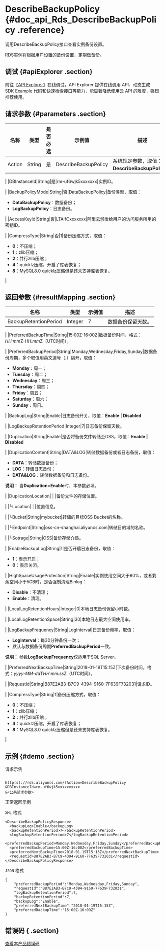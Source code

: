 # DescribeBackupPolicy {#doc_api_Rds_DescribeBackupPolicy .reference}

调用DescribeBackupPolicy接口查看实例备份设置。

RDS实例将根据用户设置的备份设置，定期做备份。

## 调试 {#apiExplorer .section}

前往【[API Explorer](https://api.aliyun.com/#product=Rds&api=DescribeBackupPolicy)】在线调试，API Explorer 提供在线调用 API、动态生成 SDK Example 代码和快速检索接口等能力，能显著降低使用云 API 的难度，强烈推荐使用。

## 请求参数 {#parameters .section}

|名称|类型|是否必选|示例值|描述|
|--|--|----|---|--|
|Action|String|是|DescribeBackupPolicy|系统规定参数，取值：**DescribeBackupPolicy**。

 |
|DBInstanceId|String|是|rm-uf6wjk5xxxxxxx|实例ID。

 |
|BackupPolicyMode|String|否|DataBackupPolicy|备份类型，取值：

 -   **DataBackupPolicy**：数据备份；
-   **LogBackupPolicy**：日志备份。

 |
|AccessKeyId|String|否|LTAIfCxxxxxxx|阿里云颁发给用户的访问服务所用的密钥ID。

 |
|CompressType|String|否|1|备份压缩方式，取值：

 -   **0**：不压缩；
-   **1**：zlib压缩；
-   **2**：并行zlib压缩；
-   **4**：quicklz压缩，开启了库表恢复；
-   **8**：MySQL8.0 quicklz压缩但是还未支持库表恢复。

 |

## 返回参数 {#resultMapping .section}

|名称|类型|示例值|描述|
|--|--|---|--|
|BackupRetentionPeriod|Integer|7|数据备份保留天数。

 |
|PreferredBackupTime|String|15:00Z-16:00Z|数据备份时间，格式：*HH:mm*Z-*HH:mm*Z（UTC时间）。

 |
|PreferredBackupPeriod|String|Monday,Wednesday,Friday,Sunday|数据备份周期，多个取值用英文逗号（,）隔开，取值：

 -   **Monday**：周一；
-   **Tuesday**：周二；
-   **Wednesday**：周三；
-   **Thursday**：周四；
-   **Friday**：周五；
-   **Saturday**：周六；
-   **Sunday**：周日。

 |
|BackupLog|String|Enable|日志备份开关，取值：**Enable | Disabled**

 |
|LogBackupRetentionPeriod|Integer|7|日志备份保留天数。

 |
|Duplication|String|Enable|是否将备份文件转储至OSS，取值：**Enable | Disabled**

 |
|DuplicationContent|String|DATA&LOG|转储数据备份或者日志备份，取值：

 -   **DATA**：转储数据备份；
-   **LOG**：转储日志备份；
-   **DATA&LOG**：转储数据备份和日志备份。

 **说明：** 当**Duplication**=**Enable**时，本参数必填。

 |
|DuplicationLocation| | |备份文件的存储位置。

 |
|└Location| | |位置信息。

 |
|└Bucket|String|mybucket|转储的目标OSS Bucket的名称。

 |
|└Endpoint|String|oss-cn-shanghai.aliyuncs.com|转储目的域的名称。

 |
|└Sotrage|String|OSS|备份存储介质。

 |
|EnableBackupLog|String|1|是否开启日志备份，取值：

 -   **1**：表示开启；
-   **0**：表示关闭。

 |
|HighSpaceUsageProtection|String|Enable|实例使用空间大于80%，或者剩余空间小于5GB时，是否强制清理Binlog：

 -   **Disable**：不清理；
-   **Enable**：清理。

 |
|LocalLogRetentionHours|Integer|0|本地日志备份保留小时数。

 |
|LocalLogRetentionSpace|String|30|本地日志最大空间使用率。

 |
|LogBackupFrequency|String|LogInterval|日志备份频率，取值：

 -   **LogInterval**：每30分钟备份一次；
-   默认与数据备份周期**PreferredBackupPeriod**一致。

 **说明：** 参数**LogBackupFrequency**仅适用于SQL Server。

 |
|PreferredNextBackupTime|String|2018-01-19T15:15Z|下次备份时间。格式：*yyyy-MM-dd*T*HH:mm:ss*Z（UTC时间）。

 |
|RequestId|String|B87E2AB3-B7C9-4394-9160-7F639F732031|请求ID。

 |
|CompressType|String|1|备份压缩方式，取值：

 -   **0**：不压缩；
-   **1**：zlib压缩；
-   **2**：并行zlib压缩；
-   **4**：quicklz压缩，开启了库表恢复；
-   **8**：MySQL8.0 quicklz压缩但是还未支持库表恢复。

 |

## 示例 {#demo .section}

请求示例

``` {#request_demo}

http(s)://rds.aliyuncs.com/?Action=DescribeBackupPolicy
&DBInstanceId=rm-uf6wjk5xxxxxxxxxx
&<公共请求参数>

```

正常返回示例

`XML` 格式

``` {#xml_return_success_demo}
<DescribeBackupPolicyResponse>
  <backupLog>Enable</backupLog>
  <backupRetentionPeriod>7</backupRetentionPeriod>
  <logBackupRetentionPeriod>7</logBackupRetentionPeriod>
  <preferredBackupPeriod>Monday,Wednesday,Friday,Sunday</preferredBackupPeriod>
  <preferredBackupTime>15:00Z-16:00Z</preferredBackupTime>
  <preferredNextBackupTime>2018-01-19T15:15Z</preferredNextBackupTime>
  <requestId>B87E2AB3-B7C9-4394-9160-7F639F732031</requestId>
</DescribeBackupPolicyResponse>

```

`JSON` 格式

``` {#json_return_success_demo}
{
	"preferredBackupPeriod":"Monday,Wednesday,Friday,Sunday",
	"requestId":"B87E2AB3-B7C9-4394-9160-7F639F732031",
	"logBackupRetentionPeriod":7,
	"backupRetentionPeriod":7,
	"backupLog":"Enable",
	"preferredNextBackupTime":"2018-01-19T15:15Z",
	"preferredBackupTime":"15:00Z-16:00Z"
}
```

## 错误码 { .section}

[查看本产品错误码](https://error-center.aliyun.com/status/product/Rds)

